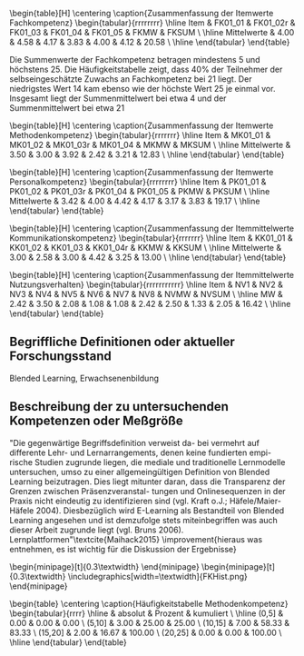 \begin{table}[H]
\centering
\caption{Zusammenfassung der Itemwerte Fachkompetenz}
\begin{tabular}{rrrrrrrr}
  \hline
 Item & FK01\_01 & FK01\_02r & FK01\_03 & FK01\_04 & FK01\_05 & FKMW & FKSUM \\
  \hline
Mittelwerte & 4.00 & 4.58 & 4.17 & 3.83 & 4.00 & 4.12 & 20.58 \\
   \hline
\end{tabular}
\end{table}


Die Summenwerte der Fachkompetenz betragen mindestens 5 und höchstens 25. Die Häufigkeitstabelle zeigt, dass 40% der Teilnehmer der selbseingeschätzte Zuwachs an Fachkompetenz bei 21 liegt. Der niedrigstes Wert 14 kam ebenso wie der höchste Wert 25 je einmal vor. Insgesamt liegt der Summenmittelwert bei etwa 4 und der Summenmittelwert bei etwa 21


\begin{table}[H]
\centering
\caption{Zusammenfassung der Itemwerte Methodenkompetenz}
\begin{tabular}{rrrrrrr}
  \hline
 Item & MK01\_01 & MK01\_02 & MK01\_03r & MK01\_04 & MKMW & MKSUM \\
  \hline
Mittelwerte & 3.50 & 3.00 & 3.92 & 2.42 & 3.21 & 12.83 \\
   \hline
\end{tabular}
\end{table}

\begin{table}[H]
\centering
\caption{Zusammenfassung der Itemwerte Personalkompetenz}
\begin{tabular}{rrrrrrrr}
  \hline
 Item & PK01\_01 & PK01\_02 & PK01\_03r & PK01\_04 & PK01\_05 & PKMW & PKSUM \\
  \hline
Mittelwerte & 3.42 & 4.00 & 4.42 & 4.17 & 3.17 & 3.83 & 19.17 \\
   \hline
\end{tabular}
\end{table}


\begin{table}[H]
\centering
\caption{Zusammenfassung der Itemmittelwerte Kommunikationskompetenz}
\begin{tabular}{rrrrrrr}
  \hline
 Item & KK01\_01 & KK01\_02 & KK01\_03 & KK01\_04r & KKMW & KKSUM \\
  \hline
Mittelwerte & 3.00 & 2.58 & 3.00 & 4.42 & 3.25 & 13.00 \\
   \hline
\end{tabular}
\end{table}

\begin{table}[H]
\centering
\caption{Zusammenfassung der Itemmittelwerte Nutzungsverhalten}
\begin{tabular}{rrrrrrrrrrr}
  \hline
 Item & NV1 & NV2 & NV3 & NV4 & NV5 & NV6 & NV7 & NV8 & NVMW & NVSUM \\
  \hline
MW & 2.42 & 3.50 & 2.08 & 1.08 & 1.08 & 2.42 & 2.50 & 1.33 & 2.05 & 16.42 \\
   \hline
\end{tabular}
\end{table}


## Begriffliche Definitionen oder aktueller Forschungsstand

Blended Learning, Erwachsenenbildung

## Beschreibung der zu untersuchenden Kompetenzen oder Meßgröße
"Die gegenwärtige Begriffsdefinition verweist da- bei vermehrt auf differente Lehr- und Lernarrangements, denen keine fundierten empi- rische Studien zugrunde liegen, die mediale und traditionelle Lernmodelle untersuchen, umso zu einer allgemeingültigen Definition von Blended Learning beizutragen. Dies liegt mitunter daran, dass die Transparenz der Grenzen zwischen Präsenzveranstal- tungen und Onlinesequenzen in der Praxis nicht eindeutig zu identifizieren sind (vgl. Kraft o.J.; Häfele/Maier-Häfele 2004). Diesbezüglich wird E-Learning als Bestandteil von Blended Learning angesehen und ist demzufolge stets miteinbegriffen was auch dieser Arbeit zugrunde liegt (vgl. Bruns 2006).
Lernplattformen"\textcite{Maihack2015} \improvement{hieraus was entnehmen, es ist wichtig für die Diskussion der Ergebnisse}

\begin{minipage}[t]{0.3\textwidth}
\end{minipage}
\begin{minipage}[t]{0.3\textwidth}
\includegraphics[width=\textwidth]{FKHist.png}
\end{minipage}


\begin{table}
\centering
\caption{Häufigkeitstabelle Methodenkompetenz}
\begin{tabular}{rrrr}
  \hline
 & absolut & Prozent & kumuliert \\
  \hline
(0,5] & 0.00 & 0.00 & 0.00 \\
  (5,10] & 3.00 & 25.00 & 25.00 \\
  (10,15] & 7.00 & 58.33 & 83.33 \\
  (15,20] & 2.00 & 16.67 & 100.00 \\
  (20,25] & 0.00 & 0.00 & 100.00 \\
   \hline
\end{tabular}
\end{table}
